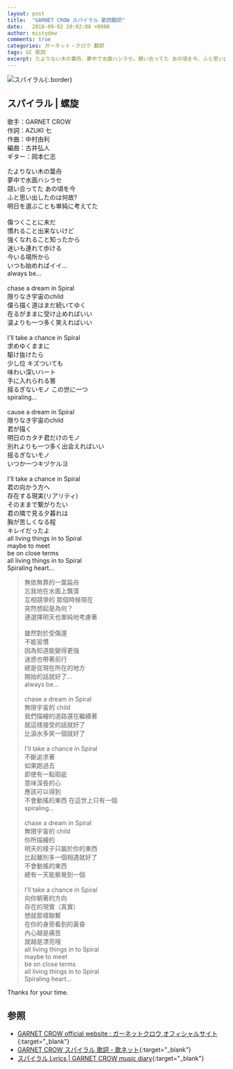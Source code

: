 ```yaml
---
layout: post
title:  "GARNET CROW スパイラル 歌詞翻訳"
date:   2018-09-02 20:02:08 +0800
author: mistydew
comments: true
categories: ガーネット・クロウ 翻訳
tags: GC 歌詞
excerpt: たよりない木の葉舟、夢中で水面ハシラセ。競い合ってた あの頃を今、ふと思い出したのは何故? 明日を選ぶことも単純に考えてた。
---
```

![スパイラル](https://raw.githubusercontent.com/mistydew/gc2/master/cover/single/SG11_スパイラル.jpg){:.border}

## スパイラル | 螺旋

歌手：GARNET CROW<br>
作詞：AZUKI 七<br>
作曲：中村由利<br>
編曲：古井弘人<br>
ギター：岡本仁志

<div class="lyric-original">
<p>
たよりない木の葉舟<br>
夢中で水面ハシラセ<br>
競い合ってた あの頃を今<br>
ふと思い出したのは何故?<br>
明日を選ぶことも単純に考えてた<br>
<br>
傷つくことに未だ<br>
慣れること出来ないけど<br>
強くなれること知ったから<br>
迷いも連れて歩ける<br>
今いる場所から<br>
いつも始めればイイ…<br>
always be…<br>
<br>
chase a dream in Spiral<br>
限りなき宇宙のchild<br>
僕ら描く道はまだ続いてゆく<br>
在るがままに受け止めればいい<br>
涙よりも一つ多く笑えればいい<br>
<br>
I'll take a chance in Spiral<br>
求めゆくままに<br>
駆け抜けたら<br>
少し位 キズついても<br>
味わい深いハート<br>
手に入れられる筈<br>
揺るぎないモノ この世に一つ<br>
spiraling…<br>
<br>
cause a dream in Spiral<br>
限りなき宇宙のchild<br>
君が描く<br>
明日のカタチ君だけのモノ<br>
別れよりも一つ多く出会えればいい<br>
揺るぎないモノ<br>
いつか一つキヅケルヨ<br>
<br>
I'll take a chance in Spiral<br>
君の向かう方へ<br>
存在する現実(リアリティ)<br>
そのままで繋がりたい<br>
君の隣で見る夕暮れは<br>
胸が苦しくなる程<br>
キレイだったよ<br>
all living things in to Spiral<br>
maybe to meet<br>
be on close terms<br>
all living things in to Spiral<br>
Spiraling heart…
</p>
</div>

<div class="lyric-translation">
<blockquote>
無依無靠的一葉扁舟<br>
忘我地在水面上飄蕩<br>
互相競爭的 那個時候現在<br>
突然想起是為何？<br>
連選擇明天也單純地考慮著<br>
<br>
雖然對於受傷還<br>
不能習慣<br>
因為知道能變得更強<br>
迷惑也帶著前行<br>
總是從現在所在的地方<br>
開始的話就好了...<br>
always be...<br>
<br>
chase a dream in Spiral<br>
無限宇宙的 child<br>
我們描繪的道路還在繼續著<br>
就這樣接受的話就好了<br>
比淚水多笑一個就好了<br>
<br>
I'll take a chance in Spiral<br>
不斷追求著<br>
如果跑過去<br>
即使有一點瑕疵<br>
意味深長的心<br>
應該可以得到<br>
不會動搖的東西 在這世上只有一個<br>
spiraling...<br>
<br>
chase a dream in Spiral<br>
無限宇宙的 child<br>
你所描繪的<br>
明天的樣子只屬於你的東西<br>
比起離別多一個相遇就好了<br>
不會動搖的東西<br>
總有一天能察覺到一個<br>
<br>
I'll take a chance in Spiral<br>
向你朝著的方向<br>
存在的現實（真實）<br>
想就那樣聯繫<br>
在你的身旁看到的黃昏<br>
內心越是痛苦<br>
就越是漂亮哦<br>
all living things in to Spiral<br>
maybe to meet<br>
be on close terms<br>
all living things in to Spiral<br>
Spiraling heart...
</blockquote>
</div>

Thanks for your time.

## 参照

* [GARNET CROW official website : ガーネットクロウ オフィシャルサイト](http://www.garnetcrow.com){:target="_blank"}
* [GARNET CROW スパイラル 歌詞 - 歌ネット](https://www.uta-net.com/song/16092){:target="_blank"}
* [スパイラル Lyrics \| GARNET CROW music diary](https://mistydew.github.io/gc/lyrics/original/スパイラル.html){:target="_blank"}
